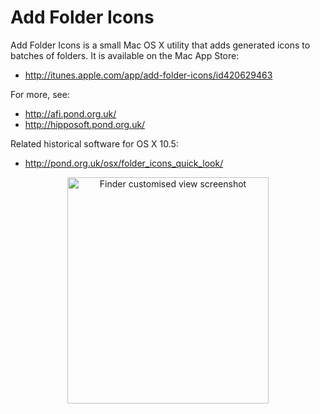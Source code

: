 Add Folder Icons
================

Add Folder Icons is a small Mac OS X utility that adds generated icons to batches of folders. It is available on the Mac App Store:

- http://itunes.apple.com/app/add-folder-icons/id420629463

For more, see:

- http://afi.pond.org.uk/
- http://hipposoft.pond.org.uk/

Related historical software for OS X 10.5:

- http://pond.org.uk/osx/folder_icons_quick_look/

<p align="center">
  <img src="http://pond.org.uk/osx/add_folder_icons/images/n10.png?v=311" alt="Finder customised view screenshot" width="322" height="362">
</p>
